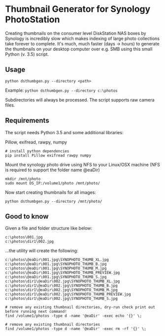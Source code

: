 # Thumbnail Generator for Synology PhotoStation
Creating thumbnails on the consumer level DiskStation NAS boxes by Synology is incredibly slow which makes indexing of large photo collections take forever to complete. It's much, much faster (days -> hours) to generate the thumbnails on your desktop computer over e.g. SMB using this small Python (v. 3.5) script.

## Usage
`python dsthumbgen.py --directory <path>`

Example: `python dsthumbgen.py --directory c:\photos`

Subdirectories will always be processed.
The script supports raw camera files.

## Requirements
The script needs Python 3.5 and some additional libraries:

Pillow, exifread, rawpy, numpy

```
# install python dependencies
pip install Pillow exifread rawpy numpy
```

Mount the synology photo drive using NFS to your Linux/OSX machine (NFS is required to support the folder name @eaDir)

```
mkdir /mnt/photo
sudo mount DS_IP:/volume1/photo /mnt/photo/
```
Now start creating thumbnails for all images:

```
python dsthumbgen.py --directory /mnt/photo/
```

## Good to know
Given a file and folder structure like below:

```
c:\photos\001.jpg
c:\photos\dir1\002.jpg
```

...the utility will create the following:

```
c:\photos\@eaDir\001.jpg\SYNOPHOTO_THUMB_XL.jpg
c:\photos\@eaDir\001.jpg\SYNOPHOTO_THUMB_B.jpg
c:\photos\@eaDir\001.jpg\SYNOPHOTO_THUMB_M.jpg
c:\photos\@eaDir\001.jpg\SYNOPHOTO_THUMB_PREVIEW.jpg
c:\photos\@eaDir\001.jpg\SYNOPHOTO_THUMB_S.jpg
c:\photos\dir1\@eaDir\002.jpg\SYNOPHOTO_THUMB_XL.jpg
c:\photos\dir1\@eaDir\002.jpg\SYNOPHOTO_THUMB_B.jpg
c:\photos\dir1\@eaDir\002.jpg\SYNOPHOTO_THUMB_M.jpg
c:\photos\dir1\@eaDir\002.jpg\SYNOPHOTO_THUMB_PREVIEW.jpg
c:\photos\dir1\@eaDir\002.jpg\SYNOPHOTO_THUMB_S.jpg
```


```
# remove any existing thumbnail directories, dry-run check print out before running next command!
find /volume1/photos -type d -name '@eaDir' -exec echo '{}' \;

# remove any existing thumbnail directories
find /volume1/photos -type d -name '@eaDir' -exec rm -rf '{}' \;

```
